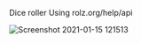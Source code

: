 Dice roller Using rolz.org/help/api

![Screenshot 2021-01-15 121513](https://user-images.githubusercontent.com/72319601/105778832-2564bc00-5f3b-11eb-88d3-db396e2ccc27.png)


